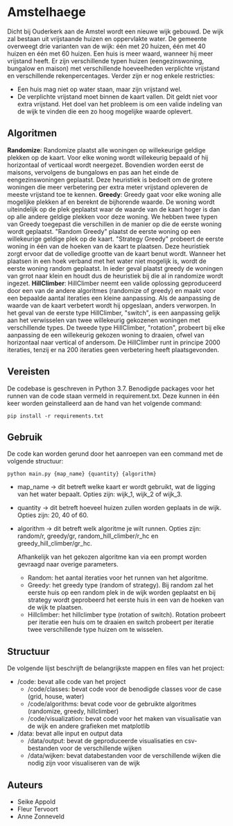 # Amstelhaege
Dicht bij Ouderkerk aan de Amstel wordt een nieuwe wijk gebouwd. De wijk zal bestaan uit vrijstaande huizen en oppervlakte water. De gemeente overweegt drie varianten van de wijk: één met 20 huizen, één met 40 huizen en één met 60 huizen. Een huis is meer waard, wanneer hij meer vrijstand heeft. Er zijn verschillende typen huizen (eengezinswoning, bungalow en maison) met verschillende hoeveelheden verplichte vrijstand en verschillende rekenpercentages. Verder zijn er nog enkele restricties:
-  Een huis mag niet op water staan, maar zijn vrijstand wel.
-  De verplichte vrijstand moet binnen de kaart vallen. Dit geldt niet voor extra vrijstand. 
Het doel van het probleem is om een valide indeling van de wijk te vinden die een zo hoog mogelijke waarde oplevert. 

## Algoritmen
**Randomize**: Randomize plaatst alle woningen op willekeurige geldige plekken op de kaart. Voor elke woning wordt willekeurig bepaald of hij horizontaal of verticaal wordt neergezet. Bovendien worden eerst de maisons, vervolgens de bungalows en pas aan het einde de eengezinswoningen geplaatst. Deze heuristiek is bedoelt om de grotere woningen die meer verbetering per extra meter vrijstand opleveren de meeste vrijstand toe te kennen.
**Greedy**: Greedy gaat voor elke woning alle mogelijke plekken af en bereknt de bijhorende waarde. De woning wordt uiteindelijk op de plek geplaatst waar de waarde van de kaart hoger is dan op alle andere geldige plekken voor deze woning. We hebben twee typen van Greedy toegepast die verschillen in de manier op die de eerste woning wordt geplaatst. "Random Greedy" plaatst de eerste woning op een willekeurige geldige plek op de kaart. "Strategy Greedy" probeert de eerste woning in één van de hoeken van de kaart te plaatsen. Deze heuristiek zorgt ervoor dat de volledige grootte van de kaart benut wordt. Wanneer het plaatsen in een hoek verband met het water niet mogelijk is, wordt de eerste woning random geplaatst. In ieder geval plaatst greedy de woningen van grrot naar klein en houdt dus de heuristiek bij die al in randomize wordt ingezet. 
**HillClimber**: HillClimber neemt een
valide oplossing geproduceerd door een van de andere algoritmes (randomize of greedy) en maakt voor een bepaalde aantal iteraties een kleine aanpassing. Als de aanpassing de waarde van de kaart verbetert wordt hij opgeslaan, anders verworpen. In het geval van de eerste type HillClimber, "switch", is een aanpassing gelijk aan het verwisselen van twee willekeurig gekozenen woningen met verschillende types. De tweede type HillClimber, "rotation", probeert bij elke aanpassing de een willekeurig gekozen woning to draaien, ofwel van horizontaal naar vertical of andersom. De HillClimber runt in principe 2000 iteraties, tenzij er na 200 iteraties geen verbetering heeft plaatsgevonden. 

## Vereisten
De codebase is geschreven in Python 3.7. Benodigde packages voor het runnen van de code staan vermeld in requirement.txt. Deze kunnen in één keer worden geinstalleerd aan de hand van het volgende command:

`pip install -r requirements.txt`

## Gebruik
De code kan worden gerund door het aanroepen van een command met de volgende structuur:

`python main.py {map_name} {quantity} {algorithm}`

- map_name -> dit betreft welke kaart er wordt gebruikt, wat de ligging van het water bepaalt. Opties zijn: wijk_1, wijk_2 of wijk_3.
- quantity -> dit betreft hoeveel huizen zullen worden geplaats in de wijk. Opties zijn: 20, 40 of 60.
- algorithm -> dit betreft welk algoritme je wilt runnen. Opties zijn: random/r, greedy/gr, random_hill_climber/r_hc en greedy_hill_climber/gr_hc. 
  
  Afhankelijk van het gekozen algoritme kan via een prompt worden gevraagd naar overige parameters.
  - Random: het aantal iteraties voor het runnen van het algoritme.
  - Greedy: het greedy type (random of strategy). Bij random zal het eerste huis op een random plek in de wijk worden geplaatst en bij strategy wordt geprobeerd het eerste huis in een van de hoeken van de wijk te plaatsen.
  - Hillclimber: het hillclimber type (rotation of switch). Rotation probeert per iteratie een huis om te draaien en switch probeert per iteratie twee verschillende type huizen om te wisselen.

## Structuur
De volgende lijst beschrijft de belangrijkste mappen en files van het project:
- /code: bevat alle code van het project
  - /code/classes: bevat code voor de benodigde classes voor de case (grid, house, water)
  - /code/algorithms: bevat code voor de gebruikte algoritmes (randomize, greedy, hillclimber)
  - /code/visualization: bevat code voor het maken van visualisatie van de wijk en andere grafieken met matplotlib 
- /data: bevat alle input en output data
  - /data/output: bevat de geproduceerde visualisaties en csv-bestanden voor de verschillende wijken
  - /data/wijken: bevat databestanden voor de verschillende wijken die nodig zijn voor visualiseren van de wijk
  
## Auteurs
- Seike Appold
- Fleur Tervoort
- Anne Zonneveld
